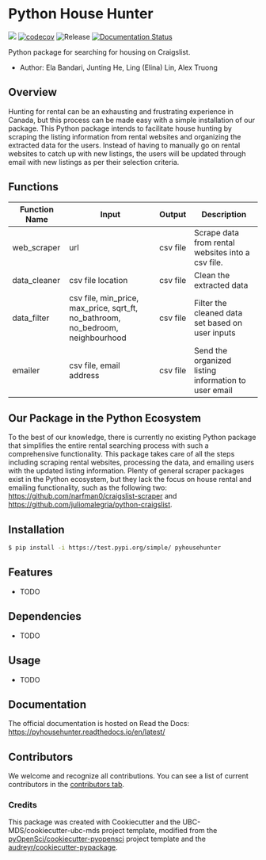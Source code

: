 # Python House Hunter 

![](https://github.com/elabandari/pyhousehunter/workflows/build/badge.svg) [![codecov](https://codecov.io/gh/elabandari/pyhousehunter/branch/main/graph/badge.svg)](https://codecov.io/gh/elabandari/pyhousehunter) ![Release](https://github.com/elabandari/pyhousehunter/workflows/Release/badge.svg) [![Documentation Status](https://readthedocs.org/projects/pyhousehunter/badge/?version=latest)](https://pyhousehunter.readthedocs.io/en/latest/?badge=latest)

Python package for searching for housing on Craigslist.

-   Author: Ela Bandari, Junting He, Ling (Elina) Lin, Alex Truong


## Overview

Hunting for rental can be an exhausting and frustrating experience in Canada, but this process can be made easy with a simple installation of our package. This Python package intends to facilitate house hunting by scraping the listing information from rental websites and organizing the extracted data for the users. Instead of having to manually go on rental websites to catch up with new listings, the users will be updated through email with new listings as per their selection criteria. 

## Functions

| Function Name | Input | Output | Description |
|-----------|------------|---------------|------------------|
| web_scraper | url | csv file | Scrape data from rental websites into a csv file.|
| data_cleaner | csv file location | csv file | Clean the extracted data |
| data_filter | csv file, min_price, max_price, sqrt_ft, no_bathroom, no_bedroom, neighbourhood | csv file | Filter the cleaned data set based on user inputs|
| emailer | csv file, email address | csv file | Send the organized listing information to user email |



## Our Package in the Python Ecosystem

To the best of our knowledge, there is currently no existing Python package that simplifies the entire rental searching process with such a  comprehensive functionality. This package takes care of all the steps including scraping rental websites, processing the data, and emailing users with the updated listing information. Plenty of general scraper packages exist in the Python ecosystem, but they lack the focus on house rental and emailing functionality, such as the following two: https://github.com/narfman0/craigslist-scraper and https://github.com/juliomalegria/python-craigslist. 



## Installation

```bash
$ pip install -i https://test.pypi.org/simple/ pyhousehunter
```

## Features

- TODO

## Dependencies

- TODO

## Usage

- TODO

## Documentation

The official documentation is hosted on Read the Docs: https://pyhousehunter.readthedocs.io/en/latest/

## Contributors

We welcome and recognize all contributions. You can see a list of current contributors in the [contributors tab](https://github.com/UBC-MDS/pyhousehunter/graphs/contributors).

### Credits

This package was created with Cookiecutter and the UBC-MDS/cookiecutter-ubc-mds project template, modified from the [pyOpenSci/cookiecutter-pyopensci](https://github.com/pyOpenSci/cookiecutter-pyopensci) project template and the [audreyr/cookiecutter-pypackage](https://github.com/audreyr/cookiecutter-pypackage).
